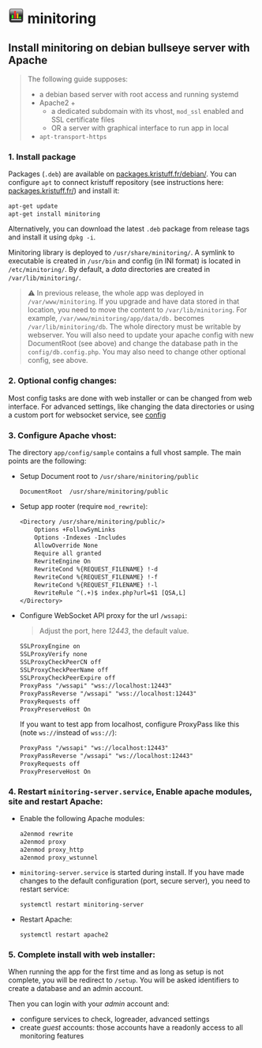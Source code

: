 # ![logo](../public/assets/img/favicon-32x32.png) minitoring


## Install minitoring on debian bullseye server with Apache

> The following guide supposes:
> - a debian based server with root access and running systemd
> - Apache2 + 
>   - a dedicated subdomain with its vhost, `mod_ssl` enabled and SSL certificate files 
>   - OR a server with graphical interface to run app in local 
> - `apt-transport-https`

### 1. Install package

Packages (`.deb`) are available on [packages.kristuff.fr/debian/](https://packages.kristuff.fr/debian/). You can configure `apt` to connect kristuff repository (see instructions here: [packages.kristuff.fr/](https://packages.kristuff.fr/)) and install it: 

```.language-bash
apt-get update
apt-get install minitoring
```
    
Alternatively, you can download the latest `.deb` package from release tags and install it using `dpkg -i`.

Minitoring library is deployed to `/usr/share/minitoring/`. A symlink to executable is created in `/usr/bin` and config (in INI format) is located in `/etc/minitoring/`.
By default, a *data* directories are created in `/var/lib/minitoring/`.

> ⚠️ In previous release, the whole app was deployed in `/var/www/minitoring`. If you upgrade and have data stored in that location, you need to move the content to `/var/lib/minitoring`. For example, `/var/www/minitoring/app/data/db.` becomes `/var/lib/minitoring/db`. The whole directory must be writable by webserver. You will also need to update your apache config with new DocumentRoot (see above) and change the database path in the `config/db.config.php`.  You may also need to change other optional config, see above. 

### 2. Optional config changes:

Most config tasks are done with web installer or can be changed from web interface. For advanced settings, like changing the data directories or using a custom port for websocket service, see [config](/doc/config.md) 


### 3. Configure Apache vhost:

The directory `app/config/sample` contains a full vhost sample. The main points are the following: 

-   Setup Document root to `/usr/share/minitoring/public`

    ```apache-conf
    DocumentRoot  /usr/share/minitoring/public
    ```

-   Setup app rooter (require `mod_rewrite`): 

    ```apache-conf
    <Directory /usr/share/minitoring/public/>
        Options +FollowSymLinks
        Options -Indexes -Includes
        AllowOverride None
        Require all granted
        RewriteEngine On
        RewriteCond %{REQUEST_FILENAME} !-d
        RewriteCond %{REQUEST_FILENAME} !-f
        RewriteCond %{REQUEST_FILENAME} !-l
        RewriteRule ^(.+)$ index.php?url=$1 [QSA,L]
    </Directory>
    ```

-   Configure WebSocket API proxy for the url `/wssapi`:

    > Adjust the port, here *12443*, the default value.

    ```apache-conf
    SSLProxyEngine on
    SSLProxyVerify none 
    SSLProxyCheckPeerCN off
    SSLProxyCheckPeerName off
    SSLProxyCheckPeerExpire off
    ProxyPass "/wssapi" "wss://localhost:12443"
    ProxyPassReverse "/wssapi" "wss://localhost:12443"
    ProxyRequests off
    ProxyPreserveHost On 
    ```

    If you want to test app from localhost, configure ProxyPass like this (note `ws://`instead of `wss://`):

     ```apache-conf
    ProxyPass "/wssapi" "ws://localhost:12443"
    ProxyPassReverse "/wssapi" "ws://localhost:12443"
    ProxyRequests off
    ProxyPreserveHost On 
    ``` 


### 4.  Restart `minitoring-server.service`, Enable apache modules, site and restart Apache:

-   Enable the following Apache modules:

    ```apache-conf
    a2enmod rewrite
    a2enmod proxy
    a2enmod proxy_http
    a2enmod proxy_wstunnel
    ```

-   `minitoring-server.service` is started during install. If you have made changes to the default configuration (port, secure server), you need to restart service: 

    ```
    systemctl restart minitoring-server
    ```

-   Restart Apache:

    ```
    systemctl restart apache2
    ```

### 5.  Complete install with web installer:

When running the app for the first time and as long as setup is not complete, you will be redirect to `/setup`. You will be asked identifiers to create a database and an admin account.

Then you can login with your *admin* account and:
- configure services to check, logreader, advanced settings 
- create *guest* accounts: those accounts have a readonly access to all monitoring features
